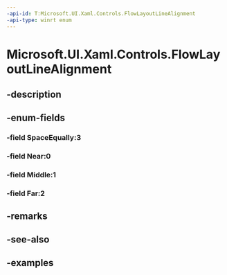 ```yaml
---
-api-id: T:Microsoft.UI.Xaml.Controls.FlowLayoutLineAlignment
-api-type: winrt enum
---
```


<!-- Enumeration syntax.
public enum FlowLayoutLineAlignment : int 
-->

# Microsoft.UI.Xaml.Controls.FlowLayoutLineAlignment

## -description

## -enum-fields
### -field SpaceEqually:3

### -field Near:0

### -field Middle:1

### -field Far:2

## -remarks

## -see-also

## -examples

